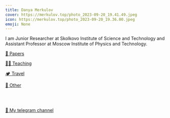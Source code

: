 ```yaml
---
title: Danya Merkulov
cover: https://merkulov.top/photo_2023-09-20_19.41.49.jpeg
icon: https://merkulov.top/photo_2023-09-20_19.36.00.jpeg
emoji: None
---
```


I am Junior Researcher at Skolkovo Institute of Science and Technology and Assistant Professor at Moscow Institute of Physics and Technology. 

[📜 Papers](https://merkulov.top/Papers)

[👨‍🏫 Teaching](https://merkulov.top/Teaching)

[🏕️ Travel](https://merkulov.top/Travel)

[🤔 Other](https://merkulov.top/Other)

<br/>

<br/>

[💎 My telegram channel](http://t.me/@fminxyz)

<br/>
